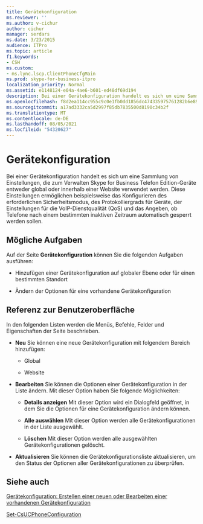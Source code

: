 ```yaml
---
title: Gerätekonfiguration
ms.reviewer: ''
ms.author: v-cichur
author: cichur
manager: serdars
ms.date: 3/23/2015
audience: ITPro
ms.topic: article
f1.keywords:
- CSH
ms.custom:
- ms.lync.lscp.ClientPhoneCfgMain
ms.prod: skype-for-business-itpro
localization_priority: Normal
ms.assetid: e1148124-e04a-4ae6-b601-ed48df69d194
description: Bei einer Gerätekonfiguration handelt es sich um eine Sammlung von Einstellungen, die zum Verwalten Skype for Business Telefon Edition-Geräte entweder global oder innerhalb einer Website verwendet werden. Diese Einstellungen ermöglichen beispielsweise das Konfigurieren des erforderlichen Sicherheitsmodus, des Protokolliergrads für Geräte, der Einstellungen für die VoIP-Dienstqualität (QoS) und das Angeben, ob Telefone nach einem bestimmten inaktiven Zeitraum automatisch gesperrt werden sollen.
ms.openlocfilehash: f8d2ea114cc955c9c0e1fb0dd1856dc474335975761282b6e894e9978a3111f3
ms.sourcegitcommit: a17ad3332ca5d2997f85db7835500d8190c34b2f
ms.translationtype: MT
ms.contentlocale: de-DE
ms.lasthandoff: 08/05/2021
ms.locfileid: "54320627"
---
```

# <a name="device-configuration"></a>Gerätekonfiguration
 
Bei einer Gerätekonfiguration handelt es sich um eine Sammlung von Einstellungen, die zum Verwalten Skype for Business Telefon Edition-Geräte entweder global oder innerhalb einer Website verwendet werden. Diese Einstellungen ermöglichen beispielsweise das Konfigurieren des erforderlichen Sicherheitsmodus, des Protokolliergrads für Geräte, der Einstellungen für die VoIP-Dienstqualität (QoS) und das Angeben, ob Telefone nach einem bestimmten inaktiven Zeitraum automatisch gesperrt werden sollen. 
  
## <a name="tasks-you-can-perform"></a>Mögliche Aufgaben

Auf der Seite **Gerätekonfiguration** können Sie die folgenden Aufgaben ausführen:
  
- Hinzufügen einer Gerätekonfiguration auf globaler Ebene oder für einen bestimmten Standort
    
- Ändern der Optionen für eine vorhandene Gerätekonfiguration
    
## <a name="ui-reference"></a>Referenz zur Benutzeroberfläche

In den folgenden Listen werden die Menüs, Befehle, Felder und Eigenschaften der Seite beschrieben.
  
- **Neu** Sie können eine neue Gerätekonfiguration mit folgendem Bereich hinzufügen:
    
  - Global
    
  - Website
    
- **Bearbeiten** Sie können die Optionen einer Gerätekonfiguration in der Liste ändern. Mit dieser Option haben Sie folgende Möglichkeiten:
    
  - **Details anzeigen** Mit dieser Option wird ein Dialogfeld geöffnet, in dem Sie die Optionen für eine Gerätekonfiguration ändern können.
    
  - **Alle auswählen** Mit dieser Option werden alle Gerätekonfigurationen in der Liste ausgewählt.
    
  - **Löschen** Mit dieser Option werden alle ausgewählten Gerätekonfigurationen gelöscht.
    
- **Aktualisieren** Sie können die Gerätekonfigurationsliste aktualisieren, um den Status der Optionen aller Gerätekonfigurationen zu überprüfen.
    
## <a name="see-also"></a>Siehe auch

[Gerätekonfiguration: Erstellen einer neuen oder Bearbeiten einer vorhandenen Gerätekonfiguration](device-configuration-create-new-or-edit-existing.md)

[Set-CsUCPhoneConfiguration](/powershell/module/skype/set-csucphoneconfiguration?view=skype-ps)